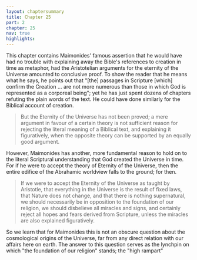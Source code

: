 ```yaml
---
layout: chaptersummary
title: Chapter 25
part: 2
chapter: 25
nav: true
highlights: 
---
```


This chapter contains Maimonides' famous assertion that he would have had no trouble with explaining away the Bible's references to creation in time as metaphor, had the Aristotelian arguments for the eternity of the Universe amounted to conclusive proof. To show the reader that he means what he says, he points out that "[the] passages in Scripture [which] confirm the Creation ... are not more numerous than those in which God is represented as a corporeal being"; yet he has just spent dozens of chapters refuting the plain words of the text. He could have done similarly for the Biblical account of creation.
> But the Eternity of the Universe has not been proved; a mere argument in favour of a certain theory is not sufficient reason for rejecting the literal meaning of a Biblical text, and explaining it figuratively, when the opposite theory can be supported by an equally good argument.

However, Maimonides has another, more fundamental reason to hold on to the literal Scriptural understanding that God created the Universe in time. For if he were to accept the theory of Eternity of the Universe, then the entire edifice of the Abrahamic worldview falls to the ground; for then.
> If we were to accept the Eternity of the Universe as taught by Aristotle, that everything in the Universe is the result of fixed laws, that Nature does not change, and that there is nothing supernatural, we should necessarily be in opposition to the foundation of our religion, we should disbelieve all miracles and signs, and certainly reject all hopes and fears derived from Scripture, unless the miracles are also explained figuratively.

So we learn that for Maimonides this is not an obscure question about the cosmological origins of the Universe, far from any direct relation with our affairs here on earth. The answer to this question serves as the lynchpin on which "the foundation of our religion" stands; the "high rampart"
